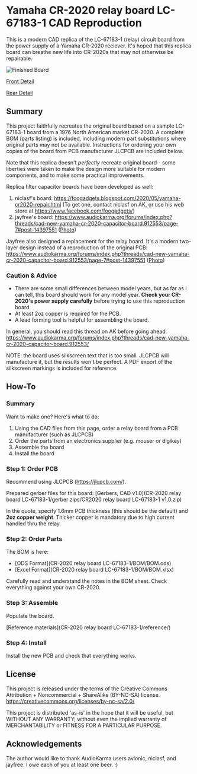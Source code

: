 # Yamaha CR-2020 relay board LC-67183-1 CAD Reproduction

This is a modern CAD replica of the LC-67183-1 (relay) circuit board from the power supply of a Yamaha CR-2020 reciever. It's hoped that this replica board can breathe new life into CR-2020s that may not otherwise be repairable. 

![Finished Board](img/board_populated.jpg?raw=true "Finished Board")

[Front Detail](img/board_front.jpg?raw=true)

[Rear Detail](img/board_rear.jpg?raw=true)

## Summary

This project faithfully recreates the original board based on a sample LC-67183-1 board from a 1976 North American market CR-2020. A complete BOM (parts listing) is included, including modern part substitutions where original parts may not be available. Instructions for ordering your own copies of the board from PCB manufacturer JLCPCB are included below.

Note that this replica doesn't *perfectly* recreate original board - some liberties were taken to make the design more suitable for modern components, and to make some practical improvements.

Replica filter capacitor boards have been developed as well:
1. niclasf's board: https://foogadgets.blogspot.com/2020/05/yamaha-cr2020-repair.html (To get one, contact niclasf on AK, or use his web store at https://www.facebook.com/foogadgets/)
1. jayfree's board: https://www.audiokarma.org/forums/index.php?threads/cad-new-yamaha-cr-2020-capacitor-board.912553/page-7#post-14397551 ([Photo](https://www.audiokarma.org/forums/index.php?threads/cad-new-yamaha-cr-2020-capacitor-board.912553/page-4#post-14139270))

Jayfree also designed a replacement for the relay board. It's a modern two-layer design instead of a reproduction of the original PCB: https://www.audiokarma.org/forums/index.php?threads/cad-new-yamaha-cr-2020-capacitor-board.912553/page-7#post-14397551 ([Photo](https://www.audiokarma.org/forums/index.php?threads/cad-new-yamaha-cr-2020-capacitor-board.912553/page-5#post-14284775))

### Caution & Advice

* There are some small differences between model years, but as far as I can tell, this board should work for any model year. **Check your CR-2020's power supply carefully** before trying to use this reproduction board.
* At least 2oz copper is required for the PCB.
* A lead forming tool is helpful for assembling the board.

In general, you should read this thread on AK before going ahead: https://www.audiokarma.org/forums/index.php?threads/cad-new-yamaha-cr-2020-capacitor-board.912553/

NOTE: the board uses silkscreen text that is too small. JLCPCB will manufacture it, but the results won't be perfect. A PDF export of the silkscreen markings is included for reference.

## How-To

### Summary
Want to make one? Here's what to do:
1. Using the CAD files from this page, order a relay board from a PCB manufacturer (such as JLCPCB)
1. Order the parts from an electronics supplier (e.g. mouser or digikey)
1. Assemble the board
1. Install the board

### Step 1: Order PCB
Recommend using JLCPCB (https://jlcpcb.com/).

Prepared gerber files for this board: [Gerbers, CAD v1.0](CR-2020 relay board LC-67183-1/gerber zips/CR2020 relay board LC-67183-1 v1.0.zip)

In the quote, specify 1.6mm PCB thickness (this should be the default) and **2oz copper weight**. Thicker copper is mandatory due to high current handled thru the relay.

### Step 2: Order Parts
The BOM is here:
* [ODS Format](CR-2020 relay board LC-67183-1/BOM/BOM.ods)
* [Excel Format](CR-2020 relay board LC-67183-1/BOM/BOM.xlsx)

Carefully read and understand the notes in the BOM sheet. Check everything against your own CR-2020.

### Step 3: Assemble
Populate the board.

[Reference materials](CR-2020 relay board LC-67183-1/reference/)

### Step 4: Install
Install the new PCB and check that everything works.

## License

This project is released under the terms of the Creative Commons Attribution + Noncommercial + ShareAlike (BY-NC-SA) license. https://creativecommons.org/licenses/by-nc-sa/2.0/

This project is distributed 'as-is' in the hope that it will be useful, but WITHOUT ANY WARRANTY; without even the implied warranty of MERCHANTABILITY or FITNESS FOR A PARTICULAR PURPOSE.

## Acknowledgements

The author would like to thank AudioKarma users avionic, niclasf, and jayfree. I owe each of you at least one beer. :)

